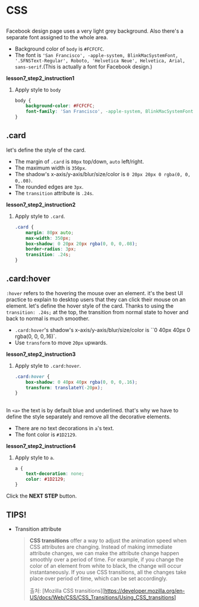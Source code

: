 # CSS
## <body>
Facebook design page uses a very light grey background. Also there's a separate font assigned to the whole area. 
* Background color of `body` is `#FCFCFC`.
* The font is `'San Francisco', -apple-system, BlinkMacSystemFont, '.SFNSText-Regular', Roboto, 'Helvetica Neue', Helvetica, Arial, sans-serif`.(This is actually a font for Facebook design.)


**lesson7_step2_instruction1**
1. Apply style to `body`
    ```css
    body {
    	background-color: #FCFCFC;
    	font-family: 'San Francisco', -apple-system, BlinkMacSystemFont, '.SFNSText-Regular', Roboto, 'Helvetica Neue', Helvetica, Arial, sans-serif;
    }
    ```



## .card
let's define the style of the card. 

* The margin of `.card` is `80px` top/down, `auto` left/right.
* The maximum width is `350px`.
* The shadow's x-axis/y-axis/blur/size/color is `0 20px 20px 0 rgba(0, 0, 0,.08)`.
* The rounded edges are `3px`.
* The `transition` attribute is `.24s`.


**lesson7_step2_instruction2**
1. Apply style to `.card`.
    ```css
    .card {
    	margin: 80px auto;
    	max-width: 350px;
    	box-shadow: 0 20px 20px rgba(0, 0, 0,.08);
        border-radius: 3px;
    	transition: .24s;
    }
    ```



## .card:hover
`:hover` refers to the hovering the mouse over an element. it's the best UI practice to explain to desktop users that they can click their mouse on an element. let's define the hover style of the card. Thanks to using the `transition: .24s;` at the top, the transition from normal state to hover and back to normal is much smoother. 

* `.card:hover`'s shadow's x-axis/y-axis/blur/size/color is ``0 40px 40px 0 rgba(0, 0, 0,.16)`.
* Use `transform` to move `20px` upwards.


**lesson7_step2_instruction3**
1. Apply style to `.card:hover`.
    ```css
    .card:hover {
    	box-shadow: 0 40px 40px rgba(0, 0, 0,.16);
    	transform: translateY(-20px);
    }
    ```



## <a>
In `<a>` the text is by default blue and underlined. that's why we have to define the style separately and remove all the decorative elements. 

* There are no text decorations in `a`'s text.
* The font color is `#1D2129`.

**lesson7_step2_instruction4**
1. Apply style to `a`.
    ```css
    a {
    	text-decoration: none;
    	color: #1D2129;
    }
    ```



Click the **NEXT STEP** button.





## TIPS!

- Transition attribute 

  > **CSS transitions** offer a way to adjust the animation speed when CSS attributes are changing. Instead of making immediate attribute changes, we can make the attribute change happen smoothly over a period of time. For example, if you change the color of an element from white to black, the change will occur instantaneously. If you use CSS transitions, all the changes take place over period of time, which can be set accordingly. 
  >
  > 출처: [Mozilla CSS transitions][https://developer.mozilla.org/en-US/docs/Web/CSS/CSS_Transitions/Using_CSS_transitions]

